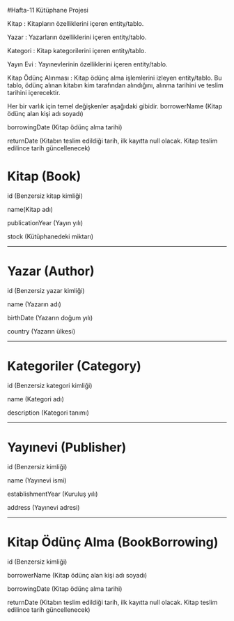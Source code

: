 #Hafta-11 Kütüphane Projesi

Kitap : Kitapların özelliklerini içeren entity/tablo.

Yazar : Yazarların özelliklerini içeren entity/tablo.

Kategori : Kitap kategorilerini içeren entity/tablo.

Yayın Evi : Yayınevlerinin özelliklerini içeren entity/tablo.

Kitap Ödünç Alınması : Kitap ödünç alma işlemlerini izleyen entity/tablo. Bu tablo, ödünç alınan kitabın kim tarafından alındığını, alınma tarihini ve teslim tarihini içerecektir.

Her bir varlık için temel değişkenler aşağıdaki gibidir.
borrowerName (Kitap ödünç alan kişi adı soyadı)

borrowingDate (Kitap ödünç alma tarihi)

returnDate (Kitabın teslim edildiği tarih, ilk kayıtta null olacak. Kitap teslim edilince tarih güncellenecek)

# Kitap (Book)

id (Benzersiz kitap kimliği)

name(Kitap adı)

publicationYear (Yayın yılı)

stock (Kütüphanedeki miktarı)

---

# Yazar (Author)

id (Benzersiz yazar kimliği)

name (Yazarın adı)

birthDate (Yazarın doğum yılı)

country (Yazarın ülkesi)

---

# Kategoriler (Category)

id (Benzersiz kategori kimliği)

name (Kategori adı)

description (Kategori tanımı)

---

# Yayınevi (Publisher)

id (Benzersiz kimliği)

name (Yayınevi ismi)

establishmentYear (Kuruluş yılı)

address (Yayınevi adresi)

---

# Kitap Ödünç Alma (BookBorrowing)

id (Benzersiz kimliği)

borrowerName (Kitap ödünç alan kişi adı soyadı)

borrowingDate (Kitap ödünç alma tarihi)

returnDate (Kitabın teslim edildiği tarih, ilk kayıtta null olacak. Kitap teslim edilince tarih güncellenecek)
